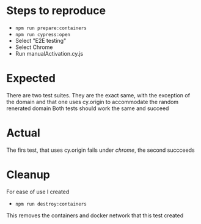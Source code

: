 # Steps to reproduce

- `npm run prepare:containers`
- `npm run cypress:open`
- Select "E2E testing"
- Select Chrome
- Run manualActivation.cy.js

# Expected

There are two test suites. They are the exact same, with the exception of the domain and that one uses cy.origin to accommodate the random renerated domain
Both tests should work the same and succeed

# Actual

The firs test, that uses cy.origin fails under _chrome_, the second succceeds

# Cleanup

For ease of use I created

- `npm run destroy:containers`

This removes the containers and docker network that this test created
